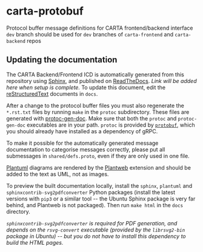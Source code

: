 # carta-protobuf

Protocol buffer message definitions for CARTA frontend/backend interface
`dev` branch should be used for `dev` branches of `carta-frontend` and `carta-backend` repos

## Updating the documentation

The CARTA Backend/Frontend ICD is automatically generated from this repository using [Sphinx](https://www.sphinx-doc.org), and published on [ReadTheDocs](https://readthedocs.org/). *Link will be added here when setup is complete.* To update this document, edit the [reStructuredText](https://www.sphinx-doc.org/en/master/usage/restructuredtext/index.html) documents in `docs`. 

After a change to the protocol buffer files you must also regenerate the `*.rst.txt` files by running `make` in the `protoc` subdirectory. These files are generated with [protoc-gen-doc](https://github.com/pseudomuto/protoc-gen-doc). Make sure that both the `protoc` and `protoc-gen-doc` executables are in your path. `protoc` is provided by [`protobuf`](https://github.com/protocolbuffers/protobuf), which you should already have installed as a dependency of gRPC.

To make it possible for the automatically generated message documentation to categorise messages correctly, please put all submessages in `shared/defs.proto`, even if they are only used in one file.

[Plantuml](https://plantuml.com/) diagrams are rendered by the [Plantweb](https://plantweb.readthedocs.io/) extension and should be added to the text as UML, not as images. 

To preview the built documentation locally, install the `sphinx`, `plantuml` and `sphinxcontrib-svg2pdfconverter` Python packages (install the latest versions with `pip3` or a similar tool -- the Ubuntu Sphinx package is very far behind, and Plantweb is not packaged). Then run `make html` in the `docs` directory.

*`sphinxcontrib-svg2pdfconverter` is required for PDF generation, and depends on the `rsvg-convert` executable (provided by the `librsvg2-bin` package in Ubuntu) -- but you do not have to install this dependency to build the HTML pages.*
